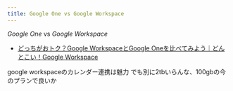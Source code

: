 ```yaml
---
title: Google One vs Google Workspace
---
```


*Google One* vs *Google Workspace*

* [どっちがおトク？Google WorkspaceとGoogle Oneを比べてみよう｜どんとこい！Google Workspace](https://www.dontokoiapps.com/googleworkspace/google-workspace-vs-google-one)

google workspaceのカレンダー連携は魅力
でも別に2tbいらんな、100gbの今のプランで良いか
